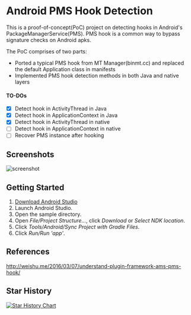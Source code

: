 Android PMS Hook Detection
=========
This is a proof-of-concept(PoC) project on detecting hooks in Android's PackageManagerService(PMS). PMS hook is a common way to bypass signature checks on Android apks. 

The PoC comprises of two parts:
- Ported a typical PMS hook from MT Manager(binmt.cc) and replaced the default Application class in manifests
- Implemented PMS hook detection methods in both Java and native layers

#### TO-DOs
- [x] Detect hook in ActivityThread in Java
- [x] Detect hook in ApplicationContext in Java
- [x] Detect hook in ActivityThread in native
- [ ] Detect hook in ApplicationContext in native
- [ ] Recover PMS instance after hooking

Screenshots
-----------
![screenshot](screenshot.png)

Getting Started
---------------
1. [Download Android Studio](http://developer.android.com/sdk/index.html)
1. Launch Android Studio.
1. Open the sample directory.
1. Open *File/Project Structure...*, click *Download* or *Select NDK location*.
1. Click *Tools/Android/Sync Project with Gradle Files*.
1. Click *Run/Run 'app'*.

References
---------------
http://weishu.me/2016/03/07/understand-plugin-framework-ams-pms-hook/

Star History
---------------
[![Star History Chart](https://api.star-history.com/svg?repos=senyuuri/pms-hook-detection&type=Date)](https://star-history.com/#senyuuri/pms-hook-detection&Date)

